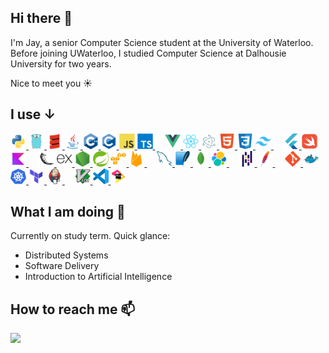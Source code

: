 ## Hi there 👋

I'm Jay, a senior Computer Science student at the University of Waterloo. Before joining UWaterloo, I studied Computer Science at Dalhousie University for two years.

Nice to meet you ☀️

<!--
<img src="https://github-readme-stats.vercel.app/api?username=JayZhouzzj" />
<img src="https://github-readme-stats.vercel.app/api/top-langs/?username=JayZhouzzj" />


-->

## I use ↓

<div>
  <a href="https://www.python.org/">
    <img src="https://github.com/devicons/devicon/blob/master/icons/python/python-original.svg" width="25" height="25"/>
  </a>
  <a href="https://go.dev/">
    <img src="https://github.com/devicons/devicon/blob/master/icons/go/go-original.svg" width="25" height="25"/>
  </a>
  <a href="https://en.wikipedia.org/wiki/Scala_(programming_language)">
    <img src="https://github.com/devicons/devicon/blob/master/icons/scala/scala-original.svg" width="25" height="25"/>
  </a>
  <a href="https://www.java.com/">
    <img src="https://github.com/devicons/devicon/blob/master/icons/java/java-original.svg" width="25" height="25"/>
  </a>
  <a href="https://en.wikipedia.org/wiki/C%2B%2B">
    <img src="https://github.com/devicons/devicon/blob/master/icons/cplusplus/cplusplus-original.svg" width="25" height="25"/>
  </a>
  <a href="https://wikipedia.org/wiki/C_(programming_language)">
    <img src="https://github.com/devicons/devicon/blob/master/icons/c/c-original.svg" width="25" height="25"/>
  </a>
<!--   <a href="https://www.rust-lang.org/">
    <img src="https://github.com/devicons/devicon/blob/master/icons/rust/rust-plain.svg" width="25" height="25"/>
  </a> -->
  <a href="https://wikipedia.org/wiki/JavaScript">
    <img src="https://github.com/devicons/devicon/blob/master/icons/javascript/javascript-original.svg" width="25" height="25"/>
  </a>
  <a href="https://en.wikipedia.org/wiki/TypeScript">
    <img src="https://github.com/devicons/devicon/blob/master/icons/typescript/typescript-original.svg" width="25" height="25"/>
  </a>
  &nbsp &nbsp
  <a href="https://vuejs.org/">
    <img src="https://github.com/devicons/devicon/blob/master/icons/vuejs/vuejs-original.svg" width="25" height="25"/>
  </a>
  <a href="https://reactjs.org/">
    <img src="https://github.com/devicons/devicon/blob/master/icons/react/react-original.svg" width="25" height="25"/>
  </a>
  <a href="https://www.electronjs.org/">
    <img src="https://github.com/devicons/devicon/blob/master/icons/electron/electron-original.svg" width="25" height="25"/>
  </a>
  <a href="https://wikipedia.org/wiki/HTML">
    <img src="https://github.com/devicons/devicon/blob/master/icons/html5/html5-original.svg" width="25" height="25"/>
  </a>
  <a href="https://wikipedia.org/wiki/CSS">
    <img src="https://github.com/devicons/devicon/blob/master/icons/css3/css3-original.svg" width="25" height="25"/>
  </a>
  <a href="https://tailwindcss.com/">
    <img src="https://github.com/devicons/devicon/blob/master/icons/tailwindcss/tailwindcss-plain.svg" width="25" height="25"/>
  </a>
  &nbsp &nbsp
  <a href="https://flutter.dev/">
    <img src="https://github.com/devicons/devicon/blob/master/icons/flutter/flutter-original.svg" width="25" height="25"/>
  </a>
  <a href="https://developer.apple.com/swift/">
    <img src="https://github.com/devicons/devicon/blob/master/icons/swift/swift-original.svg" width="25" height="25"/>
  </a>
  <a href="https://developer.android.com/kotlin">
    <img src="https://github.com/devicons/devicon/blob/master/icons/kotlin/kotlin-original.svg" width="25" height="25"/>
  </a>
  &nbsp &nbsp
  <a href="https://flask.palletsprojects.com/">
    <img src="https://github.com/devicons/devicon/blob/master/icons/flask/flask-original.svg" width="25" height="25"/>
  </a>
  <a href="https://expressjs.com/">
    <img src="https://github.com/devicons/devicon/blob/master/icons/express/express-original.svg" width="25" height="25"/>
  </a>
  <a href="https://nodejs.org/">
    <img src="https://github.com/devicons/devicon/blob/master/icons/nodejs/nodejs-original.svg" width="25" height="25"/>
  </a>
  <a href="https://spring.io/projects/spring-boot">
    <img src="https://github.com/devicons/devicon/blob/master/icons/spring/spring-original.svg" width="25" height="25"/>
  </a>
  <a href="https://aws.amazon.com/">
    <img src="https://github.com/devicons/devicon/blob/master/icons/amazonwebservices/amazonwebservices-original.svg" width="25" height="25"/>
  </a>
  <a href="https://firebase.google.com/">
    <img src="https://github.com/devicons/devicon/blob/master/icons/firebase/firebase-plain.svg" width="25" height="25"/>
  </a>
  &nbsp &nbsp
  <a href="https://www.mysql.com/">
    <img src="https://github.com/devicons/devicon/blob/master/icons/mysql/mysql-original.svg" width="25" height="25"/>
  </a>
  <a href="https://www.sqlite.org/index.html/">
    <img src="https://github.com/devicons/devicon/blob/master/icons/sqlite/sqlite-original.svg" width="25" height="25"/>
  </a>
  <a href="https://www.mongodb.com/">
    <img src="https://github.com/devicons/devicon/blob/master/icons/mongodb/mongodb-original.svg" width="25" height="25"/>
  </a>
  <a href="https://www.elastic.co/elasticsearch/">
    <img src="https://github.com/elastic/eui/blob/main/src/components/icon/svgs/logo_elastic.svg" width="25" height="25"/>
  </a>
  &nbsp &nbsp
  <a href="https://pandas.pydata.org/">
    <img src="https://github.com/devicons/devicon/blob/master/icons/pandas/pandas-original.svg" width="25" height="25"/>
  </a>
  <a href="https://en.wikipedia.org/wiki/The_Apache_Software_Foundation/">
    <img src="https://github.com/devicons/devicon/blob/master/icons/apache/apache-original.svg" width="25" height="25"/>
  </a>
  &nbsp &nbsp
  <a href="https://git-scm.com/">
    <img src="https://github.com/devicons/devicon/blob/master/icons/git/git-original.svg" width="25" height="25"/>
  </a>
  <a href="https://www.docker.com/">
    <img src="https://github.com/devicons/devicon/blob/master/icons/docker/docker-original.svg" width="25" height="25"/>
  </a>
  <a href="https://kubernetes.io/">
    <img src="https://github.com/devicons/devicon/blob/master/icons/kubernetes/kubernetes-plain.svg" width="25" height="25"/>
  </a>
  <a href="https://www.terraform.io/">
    <img src="https://github.com/devicons/devicon/blob/master/icons/terraform/terraform-original.svg" width="25" height="25"/>
  </a>
  <a href="https://www.jenkins.io/">
    <img src="https://github.com/devicons/devicon/blob/master/icons/jenkins/jenkins-original.svg" width="25" height="25"/>
  </a>
  &nbsp &nbsp
  <a href="https://www.vim.org/">
    <img src="https://github.com/devicons/devicon/blob/master/icons/vim/vim-original.svg" width="25" height="25"/>
  </a>
  <a href="https://code.visualstudio.com/">
    <img src="https://github.com/devicons/devicon/blob/master/icons/vscode/vscode-original.svg" width="25" height="25"/>
  </a>
  <a href="https://www.jetbrains.com/">
    <img src="https://github.com/devicons/devicon/blob/master/icons/jetbrains/jetbrains-original.svg" width="25" height="25"/>
  </a>
</div>

## What I am doing 💭

Currently on study term. Quick glance:

- Distributed Systems
- Software Delivery
- Introduction to Artificial Intelligence

## How to reach me 📫

<a href="https://www.linkedin.com/in/jay-zhengjie-zhou/">
  <img src="https://img.shields.io/badge/LinkedIn-0077B5?style=for-the-badge&logo=linkedin&logoColor=white" />
</a>

<!--
## Random things 💡
#### 🎸 A song for you
<a href="https://open.spotify.com/embed/track/3YRCqOhFifThpSRFJ1VWFM">
  <img src="https://github.com/JayZhouzzj/assets/blob/main/useryourillusion.png" width="100" height="100" />
</a>


#### #️⃣ View count <br>
<img src="https://profile-counter.glitch.me/JayZhouzzj/count.svg" />
(since 2022.10.20)
-->

<!--
**JayZhouzzj/JayZhouzzj** is a ✨ _special_ ✨ repository because its `README.md` (this file) appears on your GitHub profile.

Here are some ideas to get you started:

- 🔭 I’m currently working on ...
- 🌱 I’m currently learning ...
- 👯 I’m looking to collaborate on ...
- 🤔 I’m looking for help with ...
- 💬 Ask me about ...
- 📫 How to reach me: ...
- 😄 Pronouns: ...
- ⚡ Fun fact: ...
-->
